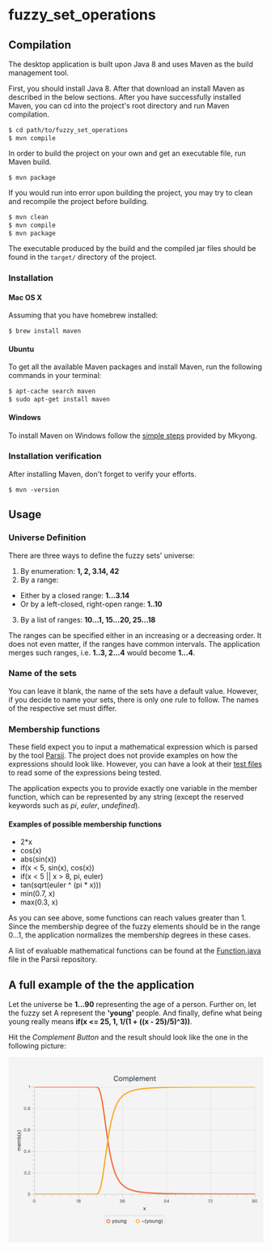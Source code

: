 # fuzzy_set_operations

## Compilation
The desktop application is built upon Java 8 and uses Maven as the build management tool.

First, you should install Java 8. After that download an install Maven as described in the below sections.
After you have successfully installed Maven, you can cd into the project's root directory and run Maven compilation.

```
$ cd path/to/fuzzy_set_operations
$ mvn compile
```

In order to build the project on your own and get an executable file, run Maven build.
```
$ mvn package
```

If you would run into error upon building the project, you may try to clean and recompile the project before building.
```
$ mvn clean
$ mvn compile
$ mvn package
```

The executable produced by the build and the compiled jar files should be found in the `target/` directory of the project.

### Installation

#### Mac OS X
Assuming that you have homebrew installed:
```
$ brew install maven
```

#### Ubuntu
To get all the available Maven packages and install Maven, run the following commands in your terminal:
```
$ apt-cache search maven
$ sudo apt-get install maven
```

#### Windows
To install Maven on Windows follow the [simple steps](https://www.mkyong.com/maven/how-to-install-maven-in-windows/) provided by Mkyong.

### Installation verification
After installing Maven, don't forget to verify your efforts.
```
$ mvn -version
```

## Usage

### Universe Definition
There are three ways to define the fuzzy sets' universe:

1. By enumeration: **1, 2, 3.14, 42**
2. By a range:

  - Either by a closed range: **1...3.14**
  - Or by a left-closed, right-open range: **1..10**
3. By a list of ranges: **10...1, 15...20, 25...18**

The ranges can be specified either in an increasing or a decreasing order. It does not even matter, if the ranges have common intervals. The application merges such ranges, i.e. **1..3, 2...4** would become **1...4**.

### Name of the sets
You can leave it blank, the name of the sets have a default value. However, if you decide to name your sets, there is only one rule to follow. The names of the respective set must differ.

### Membership functions
These field expect you to input a mathematical expression which is parsed by the tool [Parsii](https://github.com/scireum/parsii/). The project does not provide examples on how the expressions should look like. However, you can have a look at their [test files](https://github.com/scireum/parsii/blob/master/src/test/java/parsii/ParserTest.java) to read some of the expressions being tested.

The application expects you to provide exactly one variable in the member function, which can be represented by any string (except the reserved keywords such as *pi*, *euler*, *undefined*).

#### Examples of possible membership functions

- 2*x
- cos(x)
- abs(sin(x))
- if(x < 5, sin(x), cos(x))
- if(x < 5 || x > 8, pi, euler)
- tan(sqrt(euler ^ (pi * x)))
- min(0.7, x)
- max(0.3, x)

As you can see above, some functions can reach values greater than 1. Since the membership degree of the fuzzy elements should be in the range 0...1, the application normalizes the membership degrees in these cases.

A list of evaluable mathematical functions can be found at the [Function.java](https://github.com/scireum/parsii/blob/master/src/main/java/parsii/eval/Functions.java) file in the Parsii repository.

## A full example of the the application
Let the universe be **1...90** representing the age of a person.
Further on, let the fuzzy set A represent the **'young'** people.
And finally, define what being young really means **if(x <= 25, 1, 1/(1 + ((x - 25)/5)^3))**.

Hit the *Complement Button* and the result should look like the one in the following picture:

![Alt text](/doc/img/readme-example.png?raw=true "Full Example: What does it mean to be young in a context of fuzzy sets?")
